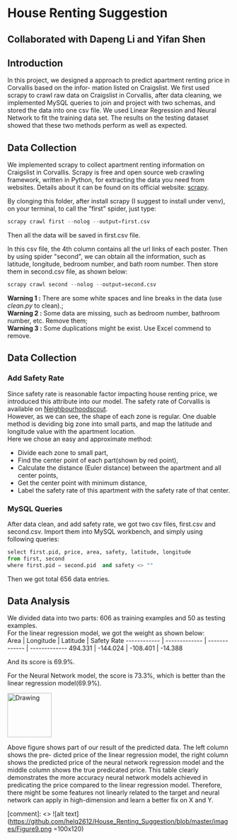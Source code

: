 # House Renting Suggestion
## Collaborated with Dapeng Li and Yifan Shen
## Introduction
In this project, we designed a approach to predict apartment renting price in Corvallis based on the infor- mation listed on Craigslist. We first used scrapy to crawl raw data on Craigslist in Corvallis, after data cleaning, we implemented MySQL queries to join and project with two schemas, and stored the data into one csv file. We used Linear Regression and Neural Network to fit the training data set. The results on the testing dataset showed that these two methods perform as well as expected.

## Data Collection
We implemented scrapy to collect apartment renting information on Craigslist in Corvallis. Scrapy is free and open source web crawling framework, written in Python, for extracting the data you need from websites. Details about it can be found on its official website: [scrapy](https://scrapy.org/).

By clonging this folder, after install scrapy (I suggest to install under venv), on your terminal, to call the "first" spider, just type:
```python
scrapy crawl first --nolog --output=first.csv
```
Then all the data will be saved in first.csv file.

In this csv file, the 4th column contains all the url links of each poster. Then by using spider "second", we can obtain all the information, such as latitude, longitude, bedroom number, and bath room number. Then store them in second.csv file, as shown below:
```python
scrapy crawl second --nolog --output=second.csv
```
**Warning 1 :** There are some white spaces and line breaks in the data (use _clean.py_ to clean).;  
**Warning 2 :** Some data are missing, such as bedroom number, bathroom number, etc. Remove them;  
**Warning 3 :** Some duplications might be exist. Use Excel commend to remove.  

## Data Collection
### Add Safety Rate
Since safety rate is reasonable factor impacting house renting price, we introduced this attribute into our model. The safety rate of Corvallis is available on [Neighbourhoodscout](https://www.neighborhoodscout.com/or/corvallis).  
However, as we can see, the shape of each zone is regular. One duable method is deviding big zone into small parts, and map the latitude and longitude value with the apartment location.  
Here we chose an easy and approximate method:
* Divide each zone to small part, 
* Find the center point of each part(shown by red point), 
* Calculate the distance (Euler distance) between the apartment and all center points,
* Get the center point with minimum distance,
* Label the safety rate of this apartment with the safety rate of that center. 
### MySQL Queries
After data clean, and add safety rate, we got two csv files, first.csv and second.csv. Import them into MySQL workbench, and simply using following queries:  
```python
select first.pid, price, area, safety, latitude, longitude
from first, second
where first.pid = second.pid  and safety <> ""
```
Then we got total 656 data entries.

## Data Analysis
We divided data into two parts: 606 as training examples and 50 as testing examples.  
For the linear regression model, we got the weight as shown below:  
Area | Longitude | Latitude | Safety Rate
------------ | ------------- | ------------- | ------------- 
494.331 | -144.024 | -108.401 | -14.388

And its score is 69.9%.

For the Neural Network model, the score is 73.3%, which is better than the linear regression model(69.9%).


<img src="https://github.com/helq2612/House_Renting_Suggestion/blob/master/images/Figure9.png" alt="Drawing" style="width: 100px;"/>

Above figure shows part of our result of the predicted data. The left column shows the pre- dicted price of the linear regression model, the right column shows the predicted price of the neural network regression model and the middle column shows the true predicated price. This table clearly demonstrates the more accuracy neural network models achieved in predicating the price compared to the linear regression model. Therefore, there might be some features not linearly related to the target and neural network can apply in high-dimension and learn a better fix on X and Y.

[comment]: <> ![alt text](https://github.com/helq2612/House_Renting_Suggestion/blob/master/images/Figure9.png =100x120)

